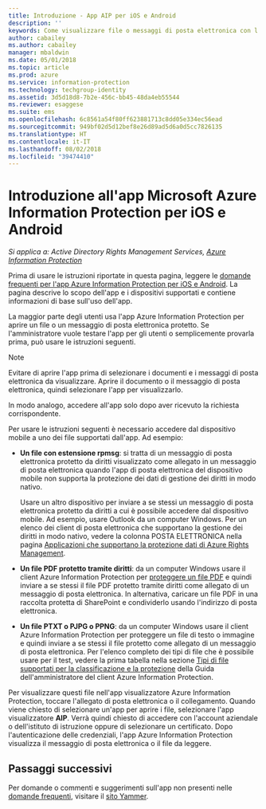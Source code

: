 ```yaml
---
title: Introduzione - App AIP per iOS e Android
description: ''
keywords: Come visualizzare file o messaggi di posta elettronica con l'app Azure Information Protection per iOS e Android
author: cabailey
ms.author: cabailey
manager: mbaldwin
ms.date: 05/01/2018
ms.topic: article
ms.prod: azure
ms.service: information-protection
ms.technology: techgroup-identity
ms.assetid: 3d5d18d8-7b2e-456c-bb45-48da4eb55544
ms.reviewer: esaggese
ms.suite: ems
ms.openlocfilehash: 6c8561a54f80ff623881713c8dd05e334ec56ead
ms.sourcegitcommit: 949bf02d5d12bef8e26d89ad5d6a0d5cc7826135
ms.translationtype: HT
ms.contentlocale: it-IT
ms.lasthandoff: 08/02/2018
ms.locfileid: "39474410"
---
```

# <a name="get-started-with-the-microsoft-azure-information-protection-app-for-ios-and-android"></a>Introduzione all'app Microsoft Azure Information Protection per iOS e Android

*Si applica a: Active Directory Rights Management Services, [Azure Information Protection](https://azure.microsoft.com/pricing/details/information-protection)*

Prima di usare le istruzioni riportate in questa pagina, leggere le [domande frequenti per l'app Azure Information Protection per iOS e Android](mobile-app-faq.md). La pagina descrive lo scopo dell'app e i dispositivi supportati e contiene informazioni di base sull'uso dell'app.

La maggior parte degli utenti usa l'app Azure Information Protection per aprire un file o un messaggio di posta elettronica protetto. Se l'amministratore vuole testare l'app per gli utenti o semplicemente provarla prima, può usare le istruzioni seguenti.

> [!NOTE]
> Evitare di aprire l'app prima di selezionare i documenti e i messaggi di posta elettronica da visualizzare. Aprire il documento o il messaggio di posta elettronica, quindi selezionare l'app per visualizzarlo.
>
> In modo analogo, accedere all'app solo dopo aver ricevuto la richiesta corrispondente.

Per usare le istruzioni seguenti è necessario accedere dal dispositivo mobile a uno dei file supportati dall'app. Ad esempio:

- **Un file con estensione rpmsg**: si tratta di un messaggio di posta elettronica protetto da diritti visualizzato come allegato in un messaggio di posta elettronica quando l'app di posta elettronica del dispositivo mobile non supporta la protezione dei dati di gestione dei diritti in modo nativo. 
    
    Usare un altro dispositivo per inviare a se stessi un messaggio di posta elettronica protetto da diritti a cui è possibile accedere dal dispositivo mobile. Ad esempio, usare Outlook da un computer Windows. Per un elenco dei client di posta elettronica che supportano la gestione dei diritti in modo nativo, vedere la colonna POSTA ELETTRONICA nella pagina [Applicazioni che supportano la protezione dati di Azure Rights Management](../requirements-applications.md).

- **Un file PDF protetto tramite diritti**: da un computer Windows usare il client Azure Information Protection per [proteggere un file PDF](client-classify-protect.md) e quindi inviare a se stessi il file PDF protetto tramite diritti come allegato di un messaggio di posta elettronica. In alternativa, caricare un file PDF in una raccolta protetta di SharePoint e condividerlo usando l'indirizzo di posta elettronica.

- **Un file PTXT o PJPG o PPNG**: da un computer Windows usare il client Azure Information Protection per proteggere un file di testo o immagine e quindi inviare a se stessi il file protetto come allegato di un messaggio di posta elettronica. Per l'elenco completo dei tipi di file che è possibile usare per il test, vedere la prima tabella nella sezione [Tipi di file supportati per la classificazione e la protezione](client-admin-guide-file-types.md#supported-file-types-for-classification-and-protection) della Guida dell'amministratore del client Azure Information Protection. 

Per visualizzare questi file nell'app visualizzatore Azure Information Protection, toccare l'allegato di posta elettronica o il collegamento. Quando viene chiesto di selezionare un'app per aprire i file, selezionare l'app visualizzatore **AIP**. Verrà quindi chiesto di accedere con l'account aziendale o dell'istituto di istruzione oppure di selezionare un certificato. Dopo l'autenticazione delle credenziali, l'app Azure Information Protection visualizza il messaggio di posta elettronica o il file da leggere.

## <a name="next-steps"></a>Passaggi successivi

Per domande o commenti e suggerimenti sull'app non presenti nelle [domande frequenti](mobile-app-faq.md), visitare il [sito Yammer](https://www.yammer.com/AskIPTeam).
